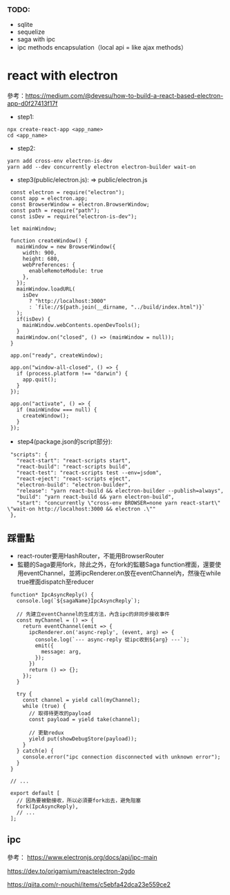 ### TODO:

 - sqlite
 - sequelize
 - saga with ipc
 - ipc methods encapsulation（local api = like ajax methods）

# react with electron
參考：https://medium.com/@devesu/how-to-build-a-react-based-electron-app-d0f27413f17f

 - step1:
  ```
  npx create-react-app <app_name>
  cd <app_name>
  ```

 - step2:
 ```
 yarn add cross-env electron-is-dev
 yarn add --dev concurrently electron electron-builder wait-on
 ```

 - step3(public/electron.js):
  => public/electron.js
 ```
  const electron = require("electron");
  const app = electron.app;
  const BrowserWindow = electron.BrowserWindow;
  const path = require("path");
  const isDev = require("electron-is-dev");

  let mainWindow;

  function createWindow() {
    mainWindow = new BrowserWindow({
      width: 900,
      height: 680,
      webPreferences: {
        enableRemoteModule: true
      },
    });
    mainWindow.loadURL(
      isDev
        ? "http://localhost:3000"
        : `file://${path.join(__dirname, "../build/index.html")}`
    );
    if(isDev) {
      mainWindow.webContents.openDevTools();
    }
    mainWindow.on("closed", () => (mainWindow = null));
  }

  app.on("ready", createWindow);

  app.on("window-all-closed", () => {
    if (process.platform !== "darwin") {
      app.quit();
    }
  });

  app.on("activate", () => {
    if (mainWindow === null) {
      createWindow();
    }
  });
 ```

 - step4(package.json的script部分):
 ```
  "scripts": {
    "react-start": "react-scripts start",
    "react-build": "react-scripts build",
    "react-test": "react-scripts test --env=jsdom",
    "react-eject": "react-scripts eject",
    "electron-build": "electron-builder",
    "release": "yarn react-build && electron-builder --publish=always",
    "build": "yarn react-build && yarn electron-build",
    "start": "concurrently \"cross-env BROWSER=none yarn react-start\" \"wait-on http://localhost:3000 && electron .\""
  },
 ```
## 踩雷點

 - react-router要用HashRouter，不能用BrowserRouter
 - 監聽的Saga要用fork，除此之外，在fork的監聽Saga function裡面，還要使用eventChannel，並將ipcRenderer.on放在eventChannel內，然後在while true裡面dispatch至reducer
 ```
  function* IpcAsyncReply() {
    console.log(`${sagaName}IpcAsyncReply`);

    // 先建立eventChannel的生成方法，內含ipc的非同步接收事件
    const myChannel = () => {
      return eventChannel(emit => {
        ipcRenderer.on('async-reply', (event, arg) => {
          console.log(`--- async-reply 從ipc收到${arg} ---`);
          emit({
            message: arg,
          });
        })
        return () => {};
      });
    }
    
    try {
      const channel = yield call(myChannel);
      while (true) {
        // 取得待更改的payload
        const payload = yield take(channel);

        // 更動redux
        yield put(showDebugStore(payload));
      }
    } catch(e) {
      console.error("ipc connection disconnected with unknown error");
    }
  }

  // ...

  export default [
    // 因為要被動接收，所以必須要fork出去，避免阻塞
    fork(IpcAsyncReply),
    // ...
  ];

 ```

## ipc

參考：
https://www.electronjs.org/docs/api/ipc-main

https://dev.to/origamium/reactelectron-2gdo

https://qiita.com/r-nouchi/items/c5ebfa42dca23e559ce2